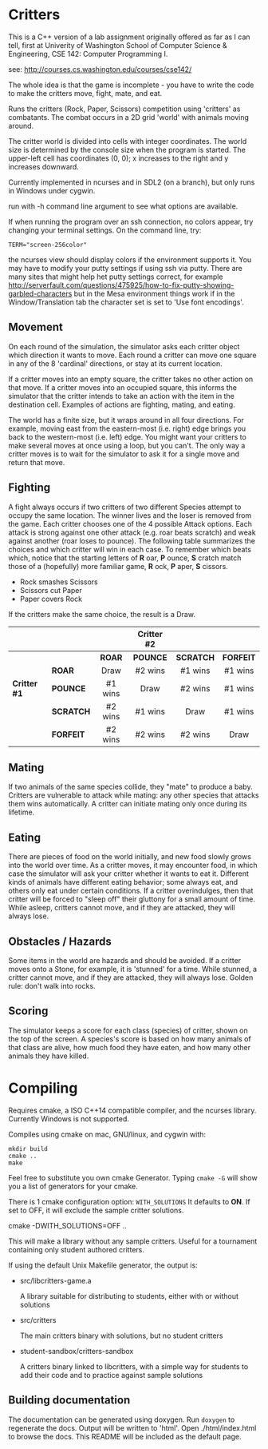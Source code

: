 # Critters

This is a C++ version of a lab assignment originally offered
as far as I can tell, first at Univerity of Washington
School of Computer Science & Engineering, CSE 142: Computer Programming I.

see: http://courses.cs.washington.edu/courses/cse142/

The whole idea is that the game is incomplete -
you have to write the code to make
the critters move, fight, mate, and eat.

Runs the critters (Rock, Paper, Scissors) competition using 'critters' as
combatants. The combat occurs in a 2D grid 'world' with animals moving around.

The critter world is divided into cells with integer coordinates. 
The world size is determined by the console size when the program is started.
The upper-left cell has coordinates (0, 0); 
x increases to the right and y increases downward.

Currently implemented in ncurses and in SDL2 (on a branch), 
but only runs in Windows under cygwin.

run with -h command line argument to see what options are available.

If when running the program over an ssh connection, no colors appear,
try changing your terminal settings.  On the command line, try:

    TERM="screen-256color"

the ncurses view should display colors if the environment supports it.
You may have to modify your putty settings if using ssh via putty.
There are many sites that might help het putty settings correct,
for example http://serverfault.com/questions/475925/how-to-fix-putty-showing-garbled-characters
but in the Mesa environment things work if in the Window/Translation tab
the character set is set to 'Use font encodings'.


## Movement
On each round of the simulation, the simulator asks each critter object which 
direction it wants to move. 
Each round a critter can move one square in any of the 8 'cardinal' directions, 
or stay at its current location.

If a critter moves into an empty square, the critter takes no other action
on that move.
If a critter moves into an occupied square, this informs the simulator that the
critter intends to take an action with the item in the destination cell.
Examples of actions are fighting, mating, and eating.

The world has a finite size, but it wraps around in all four directions. 
For example, moving east from the eastern-most (i.e. right) edge brings you back 
to the western-most (i.e. left) edge. 
You might want your critters to make several moves at once using a loop, but you can't. 
The only way a critter moves is to wait for the simulator to ask it for a 
single move and return that move.

## Fighting
A fight always occurs if two critters of two different Species attempt to occupy the same location.
The winner lives and the loser is removed from the game.
Each critter chooses one of the 4 possible Attack options.
Each attack is strong against one other attack (e.g. roar beats scratch) 
and weak against another (roar loses to pounce). 
The following table summarizes the choices and which critter will win in each case. 
To remember which beats which, notice that the starting letters of 
**R** oar, **P** ounce, **S** cratch match those of a (hopefully) more familiar game, 
**R** ock, **P** aper, **S** cissors. 

 - Rock smashes Scissors
 - Scissors cut Paper
 - Paper covers Rock

If the critters make the same choice, the result is a Draw.

|                |             |          | Critter #2 |             |             |
|----------------|:------------|:--------:|:----------:|:-----------:|:-----------:|
|                |             | **ROAR** | **POUNCE** | **SCRATCH** | **FORFEIT** |
|                | **ROAR**    |   Draw   |   #2 wins  | #1 wins     |  #1 wins    |
| **Critter #1** | **POUNCE**  | #1 wins  |    Draw    | #2 wins     |  #1 wins    |
|                | **SCRATCH** | #2 wins  |   #1 wins  |   Draw      |  #1 wins    |
|                | **FORFEIT** | #2 wins  |   #2 wins  | #2 wins     |    Draw     |

## Mating
If two animals of the same species collide, they "mate" to produce a baby. 
Critters are vulnerable to attack while mating: 
any other species that attacks them wins automatically. 
A critter can initiate mating only once during its lifetime.

## Eating
There are pieces of food on the world initially, and new food slowly grows into the world over time. 
As a critter moves, it may encounter food, in which case the simulator will ask your
critter whether it wants to eat it. 
Different kinds of animals have different eating behavior; 
some always eat, and others only eat under certain conditions. 
If a critter overindulges, then that critter will be forced to 
"sleep off" their gluttony for a small amount of time. 
While asleep, critters cannot move, and if they are attacked, they will always lose.

## Obstacles / Hazards
Some items in the world are hazards and should be avoided.
If a critter moves onto a Stone, for example, it is 'stunned' for a time.
While stunned, a critter cannot move, and if they are attacked, they will always lose.
Golden rule: don't walk into rocks.

## Scoring
The simulator keeps a score for each class (species) of critter, 
shown on the top of the screen. 
A species's score is based on how many animals of that class are alive, 
how much food they have eaten, and how many other animals they have killed.


# Compiling

Requires cmake, a ISO C++14 compatible compiler, and the ncurses library.
Currently Windows is not supported.

Compiles using cmake on mac, GNU/linux, and cygwin with:

    mkdir build
    cmake ..
    make

Feel free to substitute you own cmake Generator.
Typing `cmake -G` will show you a list of generators for your cmake.

There is 1 cmake configuration option: `WITH_SOLUTIONS`
It defaults to **ON**.
If set to OFF, it will exclude the sample critter solutions.

  cmake -DWITH_SOLUTIONS=OFF ..

This will make a library without any sample critters.
Useful for a tournament containing only student authored critters.

If using the default Unix Makefile generator,
the output is:

- src/libcritters-game.a

  A library suitable for distributing to students,
  either with or without solutions


- src/critters

  The main critters binary with solutions, but no student critters

- student-sandbox/critters-sandbox

  A critters binary linked to libcritters,
  with a simple way for students to add their code and
  to practice against sample solutions

## Building documentation

The documentation can be generated using doxygen.
Run `doxygen` to regenerate the docs.
Output will be written to 'html'.
Open ./html/index.html to browse the docs.
This README will be included as the default page.


